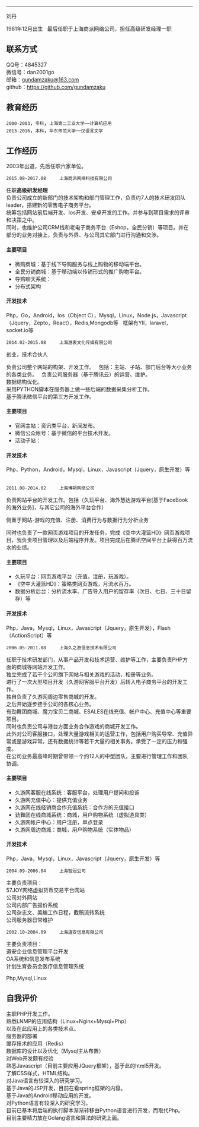 *** 
刘丹

1981年12月出生  
最后任职于上海商派网络公司，担任高级研发经理一职

## 联系方式  

QQ号：4845327  
微信号：dan2001go  
邮箱：gundamzaku@163.com  
github：<a href="https://github.com/gundamzaku">https://github.com/gundamzaku</a>

## 教育经历  
`2000-2003`，`专科`，`上海第二工业大学`—`计算机应用`  
`2013-2016`，`本科`，`华东师范大学`—`汉语言文学`

## 工作经历  

2003年出道，先后任职六家单位。

```
2015.08-2017.08 	上海商派网络科技有限公司 
```
任职<b>高级研发经理</b>  
负责公司成立的新部门的技术架构和部门管理工作，负责约7人的技术研发团队leader，搭建新的零售电子商务平台。  
统筹包括网站前后端开发、Ios开发、安卓开发的工作。并参与到项目需求的评审和决策之中。  
同时，也维护公司CRM线和老电子商务平台（Eshop，全民分销）等项目。并在部分的业务对接上，负责与外界、与公司其它部门进行沟通和交涉。  

#### 主要项目  
* 微购商城：基于线下导购服务与线上购物的移动端平台。  
* 全民分销商城：基于移动端以传销形式的推广购物平台。
* 导购聊天系统：
* 分布式架构  

#### 开发技术
Php，Go，Android，Ios（Object C），Mysql，Linux，Node.js，Javascript（Jquery，Zepto，React），Redis,Mongodb等  
框架有YII，laravel，socket.io等

```
2014.02-2015.08 	上海游衷文化传媒有限公司 
```
创业，技术合伙人  

负责公司整个网站的构架、开发工作。  
包括：主站、子站、部门后台等大小业务的各类业务。  
负责公司服务器（基于腾讯云）的运营、维护。  
数据结构优化。  
采用PYTHON脚本在服务器上做一些后端的数据采集分析工作。  
基于腾讯微信平台的第三方开发工作。  

#### 主要项目  
* 官网主站：资讯类平台，新闻发布。  
* 微信公众帐号：基于微信的平台技术开发。
* 活动子站：

#### 开发技术
Php，Python，Android，Mysql，Linux，Javascript（Jquery，原生开发）等  

```
2011.08-2014.02 	上海博朔网络公司 
```
负责网站平台的开发工作。包括（久玩平台、海外慧达游戏平台[基于FaceBook的海外业务]，与其它公司的海外平台合作）  

侧重于网站-游戏的充值、注册、消费行为与数据行为分析业务  

同时也负责了一款网页游戏项目的开发任务，完成《空中大灌篮HD》网页游戏项目，我负责项目管理以及后端程序开发。项目完成后在腾讯空间平台上获得百万流水的业绩。

#### 主要项目  
* 久玩平台：网页游戏平台（充值，注册，玩游戏）。  
* 《空中大灌篮HD》：策略类网页游戏，月流水百万。
* 数据分析后台：分析流水率、广告导入用户的留存率（次日、七日、三十日留存）等

#### 开发技术
Php，Java，Mysql，Linux，Javascript（Jquery，原生开发），Flash（ActionScript）等  

```
2006.05-2011.08 	上海久之游信息技术有限公司 
```
任职于技术研发部门，从事产品开发和技术运营、维护等工作，主要负责PHP方面的商城等网站开发工作。  
独立完成了若干个公司旗下网站与相关游戏的活动、相册等业务。  
进行了一次大型项目开发（久游网客服平台开发）后转入电子商务平台的开发工作。  
独自负责了久游网周边零售商城的开发。  
之后开始逐步接手公司的各核心业务。  
有劲舞团商城、魔力宝贝二商城、ESALES在线充值、帐户中心、充值中心等重要项目。  
同时也负责公司与港台方面业务合作游戏的商城开发工作。  
此外对公司客服接口，处理大量游戏相关的运营工作，包括用户购买导常、充值异常或是游戏异常。还有数据统计等若干大量的相关事务。承受了一定的压力和强度。  
在公司业务最高峰时期曾带领一个约12人的中型团队，主要进行管理工作和团队协调。  

#### 主要项目  
* 久游网客服在线系统：客服平台，处理用户提问和投诉  
* 久游网充值中心：提供充值业务  
* 久游网在线经销商合作充值系统：合作方的充值接口  
* 劲舞团在线商城系统：商城，用户购物系统（虚拟道具类）  
* 久游网帐户中心：用户注册，单点登录  
* 久游网周边商城：商城，用户购物系统（实体物品）  

#### 开发技术
Php，Java，Mysql，Linux，Javascript（Jquery，原生开发）等  

```
2004.09-2006.04 	上海智冠公司 
```
主要负责项目：  
57JOY网络虚拟货币交易平台网站  
公司对外网站  
公司内部广告报价系统  
公司杂志文、美编工作日程，截稿流转系统  
公司服务器日常维护  

```
2002.10-2004.09 	上海道安信息有限公司 
```
主要负责项目：  
道安企业信息管理平台开发  
OA系统和信息发布系统  
计划生育委员会医疗信息管理系统  

Php,Mysql,Linux


## 自我评价
 
主职PHP开发工作。  
熟悉LNMP的应用结构（Linux+Nginx+Mysql+Php）  
以及在此应用上的各类技术点。  
服务器的部署  
缓存技术的应用（Redis）  
数据库的设计以及优化（Mysql主从布置）  
对Web开发颇有经验  
熟悉Javascript（目前主要应用JQuery框架），基于此的html5开发。  
了解CSS样式，HTML结构。  
对Java语言有较深入的研究学习。  
基于Java的JSP开发，目前在看spring框架的内容。  
基于Java的Android移动应用的开发。  
对Python语言有较深入的研究学习。  
目前已基本将后端的执行脚本渐渐转移由Python语言进行开发，而取代Php。  
目前主要精力放在Golang语言和算法的研究上面。  

